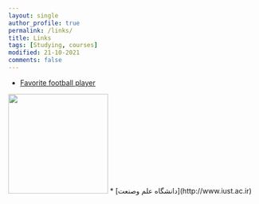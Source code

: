 ```yaml
---
layout: single
author_profile: true
permalink: /links/
title: Links
tags: [Studying, courses]
modified: 21-10-2021
comments: false
---
```



* [Favorite football player](https://www.cristianoronaldo.com/#cr7)  
<img  href="https://www.cristianoronaldo.com/#cr7" src="https://s4.uupload.ir/files/13029_wkbq.jpg" style="height: 200px; width:200px;"/>
* [دانشگاه علم وصنعت](http://www.iust.ac.ir)

